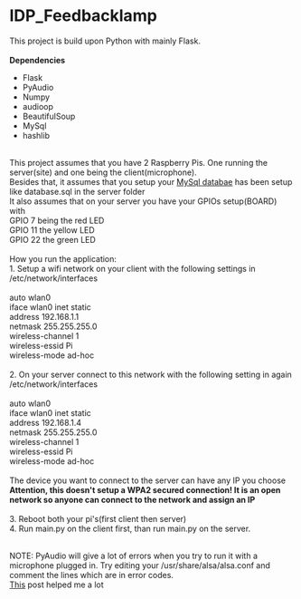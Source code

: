 # IDP_Feedbacklamp
This project is build upon Python with mainly Flask.<br><br>
<b>Dependencies</b>
<ul>
<li>Flask</li>
<li>PyAudio</li>
<li>Numpy</li>
<li>audioop</li>
<li>BeautifulSoup</li>
<li>MySql</li>
<li>hashlib</li>
</ul>
<br>This project assumes that you have 2 Raspberry Pis. One running the server(site) and one being the client(microphone).
<br>Besides that, it assumes that you setup your <a href='https://dev.mysql.com/downloads/mysql/'>MySql databae</a> has been setup like database.sql in the server folder<br>
It also assumes that on your server you have your GPIOs setup(BOARD) with<br>
GPIO 7 being the red LED<br>
GPIO 11 the yellow LED<br> 
GPIO 22 the green LED<br><br>
How you run the application:<br>
1. Setup a wifi network on your client with the following settings in /etc/network/interfaces<br><br>
auto wlan0<br>
iface wlan0 inet static<br>
address 192.168.1.1<br>
netmask 255.255.255.0<br>
wireless-channel 1<br>
wireless-essid Pi<br>
wireless-mode ad-hoc<br><br>
2. On your server connect to this network with the following setting in again /etc/network/interfaces<br><br>
auto wlan0<br>
iface wlan0 inet static<br>
address 192.168.1.4<br>
netmask 255.255.255.0<br>
wireless-channel 1<br>
wireless-essid Pi<br>
wireless-mode ad-hoc<br><br>
The device you want to connect to the server can have any IP you choose<br>
<b>Attention, this doesn't setup a WPA2 secured connection! It is an open network so anyone can connect to the network and assign an IP</b><br><br>
3. Reboot both your pi's(first client then server)<br>
4. Run main.py on the client first, than run main.py on the server.<br><br>

NOTE: PyAudio will give a lot of errors when you try to run it with a microphone plugged in. Try editing your /usr/share/alsa/alsa.conf and comment the lines which are in error codes.<br>
<a href='https://stackoverflow.com/questions/7088672/pyaudio-working-but-spits-out-error-messages-each-time' >This</a> post helped me a lot
